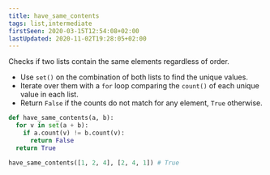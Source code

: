 ```yaml
---
title: have_same_contents
tags: list,intermediate
firstSeen: 2020-03-15T12:54:08+02:00
lastUpdated: 2020-11-02T19:28:05+02:00
---
```


Checks if two lists contain the same elements regardless of order.

- Use `set()` on the combination of both lists to find the unique values.
- Iterate over them with a `for` loop comparing the `count()` of each unique value in each list.
- Return `False` if the counts do not match for any element, `True` otherwise.

```py
def have_same_contents(a, b):
  for v in set(a + b):
    if a.count(v) != b.count(v):
      return False
  return True
```

```py
have_same_contents([1, 2, 4], [2, 4, 1]) # True
```
